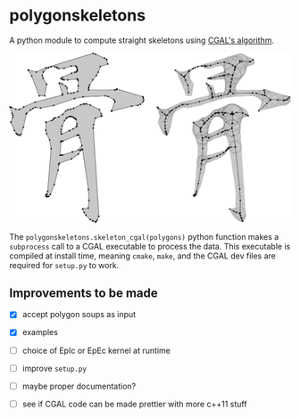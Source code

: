 # polygonskeletons

A python module to compute straight skeletons using [CGAL's algorithm][cgal-skeletons].

![example](examples/generated/example1.png)

The `polygonskeletons.skeleton_cgal(polygons)` python function makes a `subprocess` call to a CGAL executable to process the data.
This executable is compiled at install time, meaning `cmake`, `make`, and the CGAL dev files are required for `setup.py` to work.

## Improvements to be made
- [x] accept polygon soups as input
- [x] examples
- [ ] choice of EpIc or EpEc kernel at runtime
- [ ] improve `setup.py`
- [ ] maybe proper documentation?
- [ ] see if CGAL code can be made prettier with more c++11 stuff



[cgal-skeletons]: http://doc.cgal.org/latest/Straight_skeleton_2/index.html
